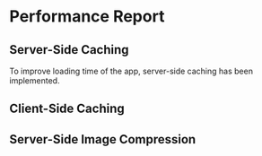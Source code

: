 # Performance Report

## Server-Side Caching
To improve loading time of the app, server-side caching has been implemented. 

## Client-Side Caching

## Server-Side Image Compression

